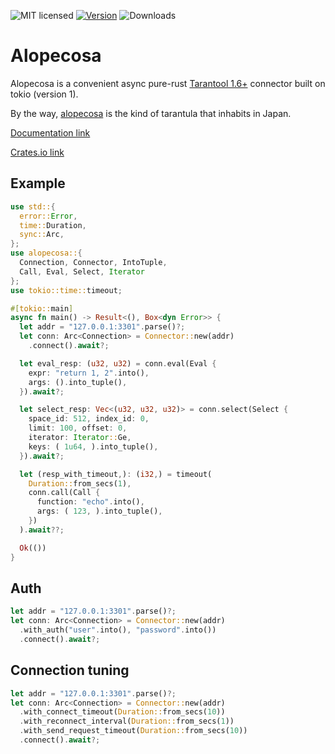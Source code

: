 ![MIT licensed](https://img.shields.io/github/license/dedefer/alopecosa?style=for-the-badge)
[![Version](https://img.shields.io/crates/v/alopecosa?style=for-the-badge)](https://crates.io/crates/alopecosa/)
![Downloads](https://img.shields.io/crates/d/alopecosa?style=for-the-badge)

# Alopecosa

Alopecosa is a convenient async pure-rust [Tarantool 1.6+](https://www.tarantool.io) connector built on tokio (version 1).

By the way, [alopecosa](https://en.wikipedia.org/wiki/Alopecosa) is the kind of tarantula that inhabits in Japan.

[Documentation link](https://docs.rs/alopecosa/)

[Crates.io link](https://crates.io/crates/alopecosa/)

## Example

```rust
use std::{
  error::Error,
  time::Duration,
  sync::Arc,
};
use alopecosa::{
  Connection, Connector, IntoTuple,
  Call, Eval, Select, Iterator
};
use tokio::time::timeout;

#[tokio::main]
async fn main() -> Result<(), Box<dyn Error>> {
  let addr = "127.0.0.1:3301".parse()?;
  let conn: Arc<Connection> = Connector::new(addr)
    .connect().await?;

  let eval_resp: (u32, u32) = conn.eval(Eval {
    expr: "return 1, 2".into(),
    args: ().into_tuple(),
  }).await?;

  let select_resp: Vec<(u32, u32, u32)> = conn.select(Select {
    space_id: 512, index_id: 0,
    limit: 100, offset: 0,
    iterator: Iterator::Ge,
    keys: ( 1u64, ).into_tuple(),
  }).await?;

  let (resp_with_timeout,): (i32,) = timeout(
    Duration::from_secs(1),
    conn.call(Call {
      function: "echo".into(),
      args: ( 123, ).into_tuple(),
    })
  ).await??;

  Ok(())
}

```

## Auth

```rust
let addr = "127.0.0.1:3301".parse()?;
let conn: Arc<Connection> = Connector::new(addr)
  .with_auth("user".into(), "password".into())
  .connect().await?;
```

## Connection tuning

```rust
let addr = "127.0.0.1:3301".parse()?;
let conn: Arc<Connection> = Connector::new(addr)
  .with_connect_timeout(Duration::from_secs(10))
  .with_reconnect_interval(Duration::from_secs(1))
  .with_send_request_timeout(Duration::from_secs(10))
  .connect().await?;
```
